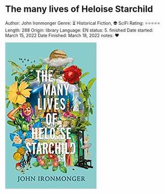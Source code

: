 # The many lives of Heloise Starchild

Author: John Ironmonger
Genre: ⏳ Historical Fiction, 👽 SciFi
Rating: ⭐️⭐️⭐️⭐️⭐️
Length: 288
Origin: library
Language: EN
status: 5. finished
Date started: March 15, 2022
Date Finished: March 18, 2022
notes: ♥

![Untitled](The%20many%20lives%20of%20Heloise%20Starchild%201ab86c91ee6a483e858b91ea97ff6d8a/Untitled.png)
